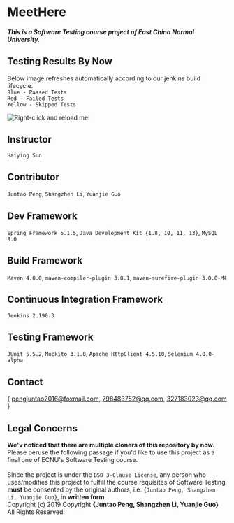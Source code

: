 # MeetHere

<h5>This is a Software Testing course project of East China Normal University.</h5>

## Testing Results By Now
Below image refreshes automatically according to our jenkins build lifecycle.<br>
`Blue - Passed Tests`<br>
`Red - Failed Tests`<br>
`Yellow - Skipped Tests`<br>

![Right-click and reload me!](http://47.100.94.44:8080/MeetHereTestingStatistic/img/latest0 "Testing Result Image")

## Instructor        
`Haiying Sun`
## Contributor
`Juntao Peng`, `Shangzhen Li`, `Yuanjie Guo`
## Dev Framework
`Spring Framework 5.1.5`, `Java Development Kit {1.8, 10, 11, 13}`, `MySQL 8.0`
## Build Framework
`Maven 4.0.0`, `maven-compiler-plugin 3.8.1`, `maven-surefire-plugin 3.0.0-M4`
## Continuous Integration Framework
`Jenkins 2.190.3`
## Testing Framework
`JUnit 5.5.2`, `Mockito 3.1.0`, `Apache HttpClient 4.5.10`, `Selenium 4.0.0-alpha`
## Contact
{ pengjuntao2016@foxmail.com, 798483752@qq.com, 327183023@qq.com }
## Legal Concerns
**We'v noticed that there are multiple cloners of this repository by now.** <br>
Please peruse the following passage if you'd like to use this project as a final one of ECNU's Software Testing course. <br>
<br>
Since the project is under the `BSD 3-Clause License`, any person who uses/modifies this project to fulfill the course requisites of Software Testing  **must** be consented by the original authors, i.e. `{Juntao Peng, Shangzhen Li, Yuanjie Guo}`, in **written form**.<br>
Copyright (c) 2019 Copyright **{Juntao Peng, Shangzhen Li, Yuanjie Guo}** All Rights Reserved.
